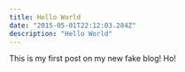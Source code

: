 ```yaml
---
title: Hello World
date: "2015-05-01T22:12:03.284Z"
description: "Hello World"
---
```


This is my first post on my new fake blog! Ho!
